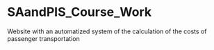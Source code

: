 # SAandPIS_Course_Work
Website with an automatized system of the calculation of the costs of passenger transportation
